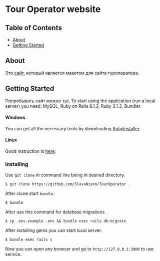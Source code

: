 # Tour Operator website

## Table of Contents

- [About](#about)
- [Getting Started](#getting_started)

## About <a name = "about"></a>
Это [сайт](https://tours-operator.herokuapp.com/ "click"), который является макетом для сайта туроператора.

## Getting Started <a name = "getting_started"></a>
Попробывать сайт можно [тут](https://tours-operator.herokuapp.com/ "click").
To start using the application (run a local server) you need: MySQL, Ruby on Rails 6.1.3, Ruby 3.1.2, Bundler.
#### Windows
You can get all the necessary tools by downloading [RubyInstaller](https://rubyinstaller.org/ "RubyInstaller").
#### Linux
Good instruction is [here](https://www.tutorialspoint.com/ruby-on-rails/rails-installation.htm "here").

### Installing

Use `git clone` in command line being in desired directory.

```
$ git clone https://github.com/SlavaNixon/TourOperator .
```

After clone start `bundle`.

```
$ bundle
```

After use this command for database migrations
```
$ cp .env.example .env && bundle exec rails db:migrate
```

After installing gems you can start local server.

```
$ bundle exec rails s
```

Now you can open any browser and go to `http://127.0.0.1:3000` to use service.
